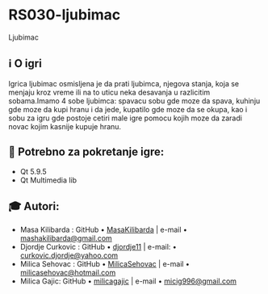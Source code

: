 # RS030-ljubimac
Ljubimac
## :information_source: O igri
Igrica ljubimac osmisljena je da prati ljubimca, njegova stanja, koja se menjaju kroz vreme ili na to uticu neka desavanja u razlicitim sobama.Imamo 4 sobe ljubimca: spavacu sobu gde moze da spava, kuhinju gde moze da kupi hranu i da jede, kupatilo gde moze da se okupa, kao i sobu za igru gde postoje cetiri male igre pomocu kojih moze da zaradi novac kojim kasnije kupuje hranu.

## :floppy_disk: Potrebno za pokretanje igre:
* Qt 5.9.5
* Qt Multimedia lib

## :mortar_board: Autori:
* Masa Kilibarda : GitHub &bull; [MasaKilibarda](https://github.com/MasaKilibarda) | e-mail &bull; mashakilibarda@gmail.com
* Djordje Curkovic : GitHub &bull; [djordje11](https://github.com/djordje11) | e-mail: &bull; curkovic.djordje@yahoo.com  
* Milica Sehovac : GitHub &bull; [MilicaSehovac](https://github.com/MilicaSehovac) | e-mail &bull; milicasehovac@hotmail.com
* Milica Gajic: GitHub &bull; [milicagajic](https://github.com/milicagajic) | e-mail &bull; micig996@gmail.com
